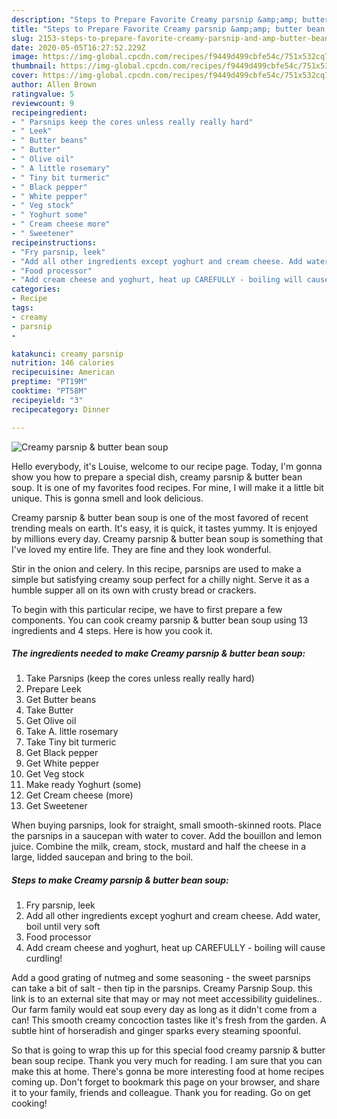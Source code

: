 ```yaml
---
description: "Steps to Prepare Favorite Creamy parsnip &amp;amp; butter bean soup"
title: "Steps to Prepare Favorite Creamy parsnip &amp;amp; butter bean soup"
slug: 2153-steps-to-prepare-favorite-creamy-parsnip-and-amp-butter-bean-soup
date: 2020-05-05T16:27:52.229Z
image: https://img-global.cpcdn.com/recipes/f9449d499cbfe54c/751x532cq70/creamy-parsnip-butter-bean-soup-recipe-main-photo.jpg
thumbnail: https://img-global.cpcdn.com/recipes/f9449d499cbfe54c/751x532cq70/creamy-parsnip-butter-bean-soup-recipe-main-photo.jpg
cover: https://img-global.cpcdn.com/recipes/f9449d499cbfe54c/751x532cq70/creamy-parsnip-butter-bean-soup-recipe-main-photo.jpg
author: Allen Brown
ratingvalue: 5
reviewcount: 9
recipeingredient:
- " Parsnips keep the cores unless really really hard"
- " Leek"
- " Butter beans"
- " Butter"
- " Olive oil"
- " A little rosemary"
- " Tiny bit turmeric"
- " Black pepper"
- " White pepper"
- " Veg stock"
- " Yoghurt some"
- " Cream cheese more"
- " Sweetener"
recipeinstructions:
- "Fry parsnip, leek"
- "Add all other ingredients except yoghurt and cream cheese. Add water, boil until very soft"
- "Food processor"
- "Add cream cheese and yoghurt, heat up CAREFULLY - boiling will cause curdling!"
categories:
- Recipe
tags:
- creamy
- parsnip
- 

katakunci: creamy parsnip  
nutrition: 146 calories
recipecuisine: American
preptime: "PT19M"
cooktime: "PT58M"
recipeyield: "3"
recipecategory: Dinner

---
```



![Creamy parsnip &amp; butter bean soup](https://img-global.cpcdn.com/recipes/f9449d499cbfe54c/751x532cq70/creamy-parsnip-butter-bean-soup-recipe-main-photo.jpg)

Hello everybody, it's Louise, welcome to our recipe page. Today, I'm gonna show you how to prepare a special dish, creamy parsnip &amp; butter bean soup. It is one of my favorites food recipes. For mine, I will make it a little bit unique. This is gonna smell and look delicious.

Creamy parsnip &amp; butter bean soup is one of the most favored of recent trending meals on earth. It's easy, it is quick, it tastes yummy. It is enjoyed by millions every day. Creamy parsnip &amp; butter bean soup is something that I've loved my entire life. They are fine and they look wonderful.

Stir in the onion and celery. In this recipe, parsnips are used to make a simple but satisfying creamy soup perfect for a chilly night. Serve it as a humble supper all on its own with crusty bread or crackers.


To begin with this particular recipe, we have to first prepare a few components. You can cook creamy parsnip &amp; butter bean soup using 13 ingredients and 4 steps. Here is how you cook it.

<!--inarticleads1-->

##### The ingredients needed to make Creamy parsnip &amp; butter bean soup:

1. Take  Parsnips (keep the cores unless really really hard)
1. Prepare  Leek
1. Get  Butter beans
1. Take  Butter
1. Get  Olive oil
1. Take  A. little rosemary
1. Take  Tiny bit turmeric
1. Get  Black pepper
1. Get  White pepper
1. Get  Veg stock
1. Make ready  Yoghurt (some)
1. Get  Cream cheese (more)
1. Get  Sweetener


When buying parsnips, look for straight, small smooth-skinned roots. Place the parsnips in a saucepan with water to cover. Add the bouillon and lemon juice. Combine the milk, cream, stock, mustard and half the cheese in a large, lidded saucepan and bring to the boil. 

<!--inarticleads2-->

##### Steps to make Creamy parsnip &amp; butter bean soup:

1. Fry parsnip, leek
1. Add all other ingredients except yoghurt and cream cheese. Add water, boil until very soft
1. Food processor
1. Add cream cheese and yoghurt, heat up CAREFULLY - boiling will cause curdling!


Add a good grating of nutmeg and some seasoning - the sweet parsnips can take a bit of salt - then tip in the parsnips. Creamy Parsnip Soup. this link is to an external site that may or may not meet accessibility guidelines.. Our farm family would eat soup every day as long as it didn&#39;t come from a can! This smooth creamy concoction tastes like it&#39;s fresh from the garden. A subtle hint of horseradish and ginger sparks every steaming spoonful. 

So that is going to wrap this up for this special food creamy parsnip &amp; butter bean soup recipe. Thank you very much for reading. I am sure that you can make this at home. There's gonna be more interesting food at home recipes coming up. Don't forget to bookmark this page on your browser, and share it to your family, friends and colleague. Thank you for reading. Go on get cooking!
